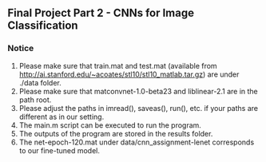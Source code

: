## Final Project Part 2 - CNNs for Image Classification

### Notice
1. Please make sure that train.mat and test.mat (available from http://ai.stanford.edu/~acoates/stl10/stl10_matlab.tar.gz) are under ./data folder.
2. Please make sure that matconvnet-1.0-beta23 and liblinear-2.1 are in the path root.
3. Please adjust the paths in imread(), saveas(), run(), etc. if your paths are different as in our setting.
4. The main.m script can be executed to run the program.
5. The outputs of the program are stored in the results folder.
6. The net-epoch-120.mat under data/cnn_assignment-lenet corresponds to our fine-tuned model.